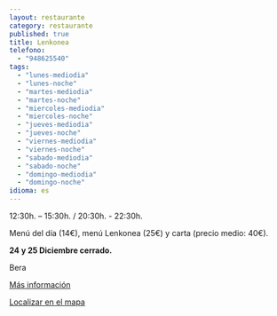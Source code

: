 ```yaml
---
layout: restaurante
category: restaurante
published: true
title: Lenkonea
telefono:
  - "948625540"
tags:
  - "lunes-mediodia"
  - "lunes-noche"
  - "martes-mediodia"
  - "martes-noche"
  - "miercoles-mediodia"
  - "miercoles-noche"
  - "jueves-mediodia"
  - "jueves-noche"
  - "viernes-mediodia"
  - "viernes-noche"
  - "sabado-mediodia"
  - "sabado-noche"
  - "domingo-mediodia"
  - "domingo-noche"
idioma: es
---
```


12:30h. – 15:30h. / 20:30h. - 22:30h.

Menú del día (14€), menú Lenkonea (25€) y carta (precio medio: 40€).

**24 y 25 Diciembre cerrado.**

Bera

[Más información](http://www.consorciobertiz.org/consorcio/dondecomer/restaurantes/bera-es-0-175/restaurante-lenkonea-hotel-churrut.html)

[Localizar en el mapa](https://maps.google.es/maps?q=lenkonea&amp;hl=es&amp;ll=43.320182,-1.685028&amp;spn=0.32521,0.617294&amp;sll=43.113641,-1.682539&amp;sspn=0.020395,0.038581&amp;t=h&amp;hq=lenkonea&amp;z=11&amp;iwloc=A "Restaurante Lenkonea")
